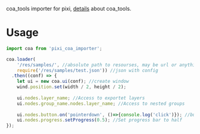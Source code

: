 
coa_tools importer for pixi, [details](https://github.com/Tymonrare/coa_tools) about coa_tools.

# Usage

```javascript
import coa from 'pixi_coa_importer';

coa.loader(
    '/res/samples/', //absolute path to resourses, may be url or anything
    require('/res/samples/test.json')) //json with config
  .then((conf) => {
	let ui = new coa.ui(conf); //create window
	wind.position.set(width / 2, height / 2);
	
	ui.nodes.layer_name; //Access to exportet layers
	ui.nodes.group_name.nodes.layer_name; //Access to nested groups
	
	ui.nodes.button.on('pointerdown', ()=>{console.log('click')}); //buttons works with all pixi events
	ui.nodes.progress.setProgress(0.5); //Set progress bar to half
});

```
